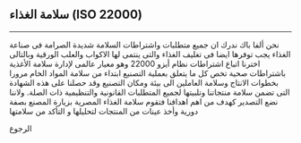 ## سلامة الغذاء (ISO 22000)
---

نحن ألفا باك ندرك ان جميع متطلبات واشتراطات السلامة شديدة الصرامة فى صناعة الغذاء يجب توفرها ايضا فى تغليف الغذاء والتى ينتمى لها الاكواب والعلب الورقية وبالتالى اخترنا اتباع اشتراطات نظام أيزو 22000 وهو معيار عالمى لإدارة سلامة الأغذية باشتراطات صحية تخص كل ما يتعلق بعملية التصنيع ابتداء من سلامة المواد الخام مرورا بخطوات الانتاج وسلامة العاملين الى بيئة ومكان التصنيع وقد حصلنا على هذه الشهادة التى تضمن سلامة منتجاتنا وتلبيتها لجميع المتطلبات القانونية والتنظيمية ذات الصلة.
ولاننا نضع التصدير كهدف من اهم اهدافنا فتقوم سلامة الغذاء المصرية بزيارة المصنع بصفة دورية وأخذ عينات من المنتجات لتحليلها و التأكد من سلامتها




<a class="backbtn" href="/">الرجوع</a>

<style>
.backbtn{
  direction: rtl;
  display: inline-block;
  text-decoration: none;
  border-radius: 5px;
  margin: 0!important;
  text-align: center;
}
</style>
